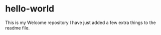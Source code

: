 # hello-world
This is my Welcome repository
I have just added a few extra things to the readme file.
